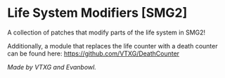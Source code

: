 # Life System Modifiers [SMG2]
A collection of patches that modify parts of the life system in SMG2!

Additionally, a module that replaces the life counter with a death counter can be found here: https://github.com/VTXG/DeathCounter

*Made by VTXG and Evanbowl.*